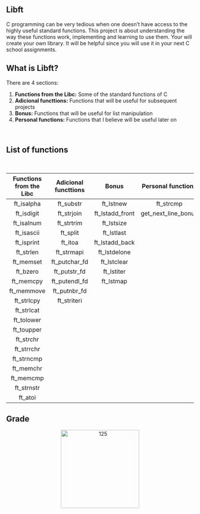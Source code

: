 ## Libft
C programming can be very tedious when one doesn’t have access to the highly useful
standard functions. This project is about understanding the way these functions work,
implementing and learning to use them. Your will create your own library. It will be
helpful since you will use it in your next C school assignments.
<br>

## What is Libft?

There are 4 sections:
1. **Functions from the Libc:** Some of the standard functions of C
2. **Adicional functtions:** Functions that will be useful for subsequent projects
3. **Bonus:** Functions that will be useful for list manipulation
4. **Personal functions:** Functions that I believe will be useful later on

<br>

## List of functions
<br>

Functions from the Libc | Adicional functtions | Bonus | Personal functions
:---------:| :-----------: | :-------------: | :-----------:
ft_isalpha | ft_substr     | ft_lstnew       | ft_strcmp
ft_isdigit | ft_strjoin    | ft_lstadd_front | get_next_line_bonus
ft_isalnum | ft_strtrim    | ft_lstsize      | 
ft_isascii | ft_split      | ft_lstlast      | 
ft_isprint | ft_itoa       | ft_lstadd_back  |
ft_strlen  | ft_strmapi    | ft_lstdelone    | 
ft_memset  |ft_putchar_fd  | ft_lstclear     | 
ft_bzero   | ft_putstr_fd  | ft_lstiter      |    
ft_memcpy  | ft_putendl_fd | ft_lstmap       | 
ft_memmove | ft_putnbr_fd  |				         | 
ft_strlcpy | ft_striteri   |			           | 
ft_strlcat | 	             |                 | 
ft_tolower | 	             |                 | 
ft_toupper | 	             |                 | 
ft_strchr  | 	             |                 | 
ft_strrchr | 	             |                 | 
ft_strncmp |               |                 |  
ft_memchr  | 	             |                 | 
ft_memcmp  | 	             |                 | 
ft_strnstr | 	             |                 | 
ft_atoi    | 	             |                 | 

## Grade
<p align="center">
<img width="210" alt="125" src="https://github.com/JZJavier/42/assets/76801285/9b5924a8-8876-4bce-b783-1e6b5da93252">

</p>
